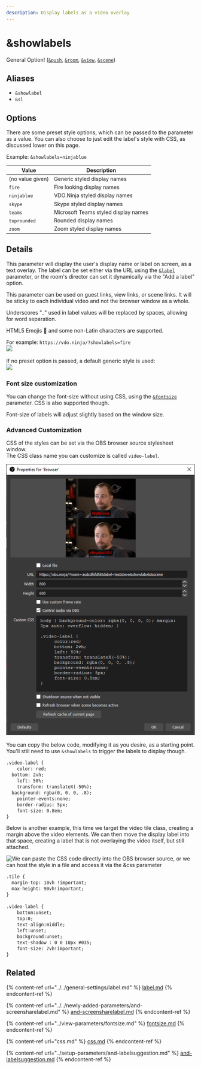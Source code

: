 ```yaml
---
description: Display labels as a video overlay
---
```


# \&showlabels

General Option! ([`&push`](../../source-settings/push.md), [`&room`](../../general-settings/room.md), [`&view`](../view-parameters/view.md), [`&scene`](../view-parameters/scene.md))

## Aliases

* `&showlabel`
* `&sl`

## Options

There are some preset style options, which can be passed to the parameter as a value. You can also choose to just edit the label's style with CSS, as discussed lower on this page.

Example: `&showlabels=ninjablue`

| Value            | Description                          |
| ---------------- | ------------------------------------ |
| (no value given) | Generic styled display names         |
| `fire`           | Fire looking display names           |
| `ninjablue`      | VDO.Ninja styled display names       |
| `skype`          | Skype styled display names           |
| `teams`          | Microsoft Teams styled display names |
| `toprounded`     | Rounded display names                |
| `zoom`           | Zoom styled display names            |

## Details

This parameter will display the user's display name or label on screen, as a text overlay. The label can be set either via the URL using the [`&label`](../../general-settings/label.md) parameter, or the room's director can set it dynamically via the "Add a label" option.

This parameter can be used on guest links, view links, or scene links. It will be sticky to each individual video and not the browser window as a whole.

Underscores "\_" used in label values will be replaced by spaces, allowing for word separation.

HTML5 Emojis 🎈 and some non-Latin characters are supported.

For example: `https://vdo.ninja/?showlabels=fire`\
![](<../../.gitbook/assets/image (54).png>)

If no preset option is passed, a default generic style is used:\
![](<../../.gitbook/assets/image (119).png>)

### Font size customization

You can change the font-size without using CSS, using the [`&fontsize`](../view-parameters/fontsize.md) parameter. CSS is also supported though.

Font-size of labels will adjust slightly based on the window size.

### Advanced Customization

CSS of the styles can be set via the OBS browser source stylesheet window.\
The CSS class name you can customize is called `video-label`.

![An example of how to set a custom CSS style for labels](<../../.gitbook/assets/image (16) (1) (1).png>)

You can copy the below code, modifying it as you desire, as a starting point. You'll still need to use `&showlabels` to trigger the labels to display though.

```
.video-label {
	color: red;
  bottom: 2vh;
	left: 50%;
	transform: translateX(-50%);
  background: rgba(0, 0, 0, .8);
	pointer-events:none;
	border-radius: 5px;
	font-size: 0.8em;
}
```

Below is another example, this time we target the video tile class, creating a margin above the video elements. We can then move the display label into that space, creating a label that is not overlaying the video itself, but still attached.

![We can paste the CSS code directly into the OBS browser source, or we can host the style in a file and access it via the \&css parameter](<../../.gitbook/assets/image (41) (1).png>)

```
.tile {
  margin-top: 10vh !important;
  max-height: 90vh!important;
}

.video-label {
	bottom:unset;
	top:0;
	text-align:middle;
	left:unset;
	background:unset;
	text-shadow : 0 0 10px #035;
	font-size: 7vh!important;
}
```

## Related

{% content-ref url="../../general-settings/label.md" %}
[label.md](../../general-settings/label.md)
{% endcontent-ref %}

{% content-ref url="../../newly-added-parameters/and-screensharelabel.md" %}
[and-screensharelabel.md](../../newly-added-parameters/and-screensharelabel.md)
{% endcontent-ref %}

{% content-ref url="../view-parameters/fontsize.md" %}
[fontsize.md](../view-parameters/fontsize.md)
{% endcontent-ref %}

{% content-ref url="css.md" %}
[css.md](css.md)
{% endcontent-ref %}

{% content-ref url="../setup-parameters/and-labelsuggestion.md" %}
[and-labelsuggestion.md](../setup-parameters/and-labelsuggestion.md)
{% endcontent-ref %}
